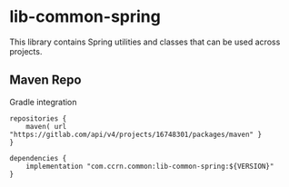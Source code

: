 # lib-common-spring

This library contains Spring utilities and classes that can be used across projects.

## Maven Repo

Gradle integration

    repositories {
        maven( url "https://gitlab.com/api/v4/projects/16748301/packages/maven" }
    }
    
    dependencies {
        implementation "com.ccrn.common:lib-common-spring:${VERSION}"
    }